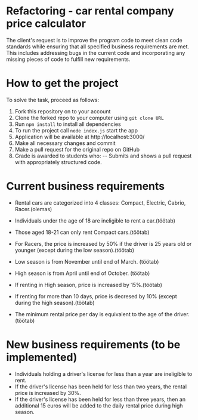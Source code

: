 # Refactoring - car rental company price calculator

The client's request is to improve the program code to meet clean code standards while ensuring that all specified business requirements are met. This includes addressing bugs in the current code and incorporating any missing pieces of code to fulfill new requirements.

# How to get the project

To solve the task, proceed as follows:
1. Fork this repository on to your account
2. Clone the forked repo to your computer using `git clone URL`
3. Run `npm install` to install all dependencies
4. To run the project call `node index.js` start the app
5. Application will be available at http://localhost:3000/
6. Make all necessary changes and commit
7. Make a pull request for the original repo on GitHub
8. Grade is awarded to students who:
   -- Submits and shows a pull request with appropriately structured code.

# Current business requirements

- Rental cars are categorized into 4 classes: Compact, Electric, Cabrio, Racer.(olemas)

- Individuals under the age of 18 are ineligible to rent a car.(töötab)
- Those aged 18-21 can only rent Compact cars.(töötab)
- For Racers, the price is increased by 50% if the driver is 25 years old or younger (except during the low season).(töötab)

- Low season is from November until end of March. (töötab)
- High season is from April until end of October. (töötab)
- If renting in High season, price is increased by 15%.(töötab)

- If renting for more than 10 days, price is decresed by 10% (except during the high season).(töötab)

- The minimum rental price per day is equivalent to the age of the driver.(töötab)

# New business requirements (to be implemented)

- Individuals holding a driver's license for less than a year are ineligible to rent. 
- If the driver's license has been held for less than two years, the rental price is increased by 30%.
- If the driver's license has been held for less than three years, then an additional 15 euros will be added to the daily rental price during high season. 
